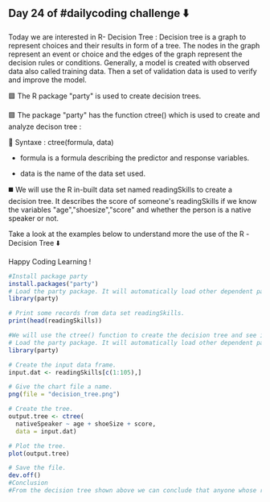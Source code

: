 ## Day 24 of #dailycoding challenge ⬇️

Today we are interested in R- Decision Tree :
Decision tree is a graph to represent choices and their results in form of a tree. The nodes in the graph represent an event or choice and the edges of the graph represent the decision rules or conditions.
Generally, a model is created with observed data also called training data. Then a set of validation data is used to verify and improve the model.

🟪 The R package "party" is used to create decision trees.

🟪 The package "party" has the function ctree() which is used to create and analyze decison tree :

🔹 Syntaxe : ctree(formula, data)

- formula is a formula describing the predictor and response variables.

- data is the name of the data set used.

◼️ We will use the R in-built data set named readingSkills to create a decision tree. It describes the score of someone's readingSkills if we know the variables "age","shoesize","score" and whether the person is a native speaker or not.

Take a look at the examples below to understand more the use of the R -Decision Tree ⬇️

Happy Coding Learning !

``` r
#Install package party
install.packages("party")
# Load the party package. It will automatically load other dependent packages.
library(party)

# Print some records from data set readingSkills.
print(head(readingSkills))

#We will use the ctree() function to create the decision tree and see its graph.
# Load the party package. It will automatically load other dependent packages.
library(party)

# Create the input data frame.
input.dat <- readingSkills[c(1:105),]

# Give the chart file a name.
png(file = "decision_tree.png")

# Create the tree.
output.tree <- ctree(
  nativeSpeaker ~ age + shoeSize + score, 
  data = input.dat)

# Plot the tree.
plot(output.tree)

# Save the file.
dev.off()
#Conclusion
#From the decision tree shown above we can conclude that anyone whose readingSkills score is less than 38.3 and age is more than 6 is not a native Speaker.
```
